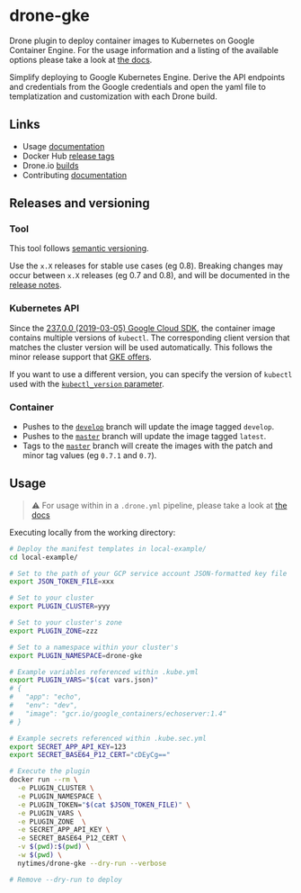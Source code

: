 # drone-gke

Drone plugin to deploy container images to Kubernetes on Google Container Engine.
For the usage information and a listing of the available options please take a look at [the docs](DOCS.md).

Simplify deploying to Google Kubernetes Engine.
Derive the API endpoints and credentials from the Google credentials and open the yaml file to templatization and customization with each Drone build.

## Links

- Usage [documentation](DOCS.md)
- Docker Hub [release tags](https://hub.docker.com/r/nytimes/drone-gke/tags)
- Drone.io [builds](https://cloud.drone.io/nytimes/drone-gke)
- Contributing [documentation](CONTRIBUTING.md)

## Releases and versioning

### Tool

This tool follows [semantic versioning](https://semver.org/).

Use the `x.X` releases for stable use cases (eg 0.8).
Breaking changes may occur between `x.X` releases (eg 0.7 and 0.8), and will be documented in the [release notes](https://github.com/nytimes/drone-gke/releases).

### Kubernetes API

Since the [237.0.0 (2019-03-05) Google Cloud SDK][sdk], the container image contains multiple versions of `kubectl`.
The corresponding client version that matches the cluster version will be used automatically.
This follows the minor release support that [GKE offers](https://cloud.google.com/kubernetes-engine/versioning-and-upgrades).

If you want to use a different version, you can specify the version of `kubectl` used with the [`kubectl_version` parameter][version-parameter].

[sdk]: https://cloud.google.com/sdk/docs/release-notes#23700_2019-03-05
[version-parameter]: DOCS.md#kubectl_version

### Container

- Pushes to the [`develop`](https://github.com/nytimes/drone-gke/tree/develop) branch will update the image tagged `develop`.
- Pushes to the [`master`](https://github.com/nytimes/drone-gke/tree/master) branch will update the image tagged `latest`.
- Tags to the [`master`](https://github.com/nytimes/drone-gke/tree/master) branch will create the images with the patch and minor tag values (eg `0.7.1` and `0.7`).

## Usage

> :warning: For usage within in a `.drone.yml` pipeline, please take a look at [the docs](DOCS.md)

Executing locally from the working directory:

```sh
# Deploy the manifest templates in local-example/
cd local-example/

# Set to the path of your GCP service account JSON-formatted key file
export JSON_TOKEN_FILE=xxx

# Set to your cluster
export PLUGIN_CLUSTER=yyy

# Set to your cluster's zone
export PLUGIN_ZONE=zzz

# Set to a namespace within your cluster's
export PLUGIN_NAMESPACE=drone-gke

# Example variables referenced within .kube.yml
export PLUGIN_VARS="$(cat vars.json)"
# {
#   "app": "echo",
#   "env": "dev",
#   "image": "gcr.io/google_containers/echoserver:1.4"
# }

# Example secrets referenced within .kube.sec.yml
export SECRET_APP_API_KEY=123
export SECRET_BASE64_P12_CERT="cDEyCg=="

# Execute the plugin
docker run --rm \
  -e PLUGIN_CLUSTER \
  -e PLUGIN_NAMESPACE \
  -e PLUGIN_TOKEN="$(cat $JSON_TOKEN_FILE)" \
  -e PLUGIN_VARS \
  -e PLUGIN_ZONE  \
  -e SECRET_APP_API_KEY \
  -e SECRET_BASE64_P12_CERT \
  -v $(pwd):$(pwd) \
  -w $(pwd) \
  nytimes/drone-gke --dry-run --verbose

# Remove --dry-run to deploy
```
